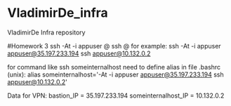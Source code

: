 # VladimirDe_infra
VladimirDe Infra repository

#Homework 3
ssh -At -i appuser <username>@<bastion ip> ssh <username>@<ip of server behind bastion>
for example:
ssh -At -i appuser appuser@35.197.233.194 ssh appuser@10.132.0.2

for command like ssh someinternalhost need to define alias in file .bashrc (unix):
alias someinternalhost='-At -i appuser appuser@35.197.233.194 ssh appuser@10.132.0.2'

Data for VPN:
bastion_IP = 35.197.233.194 
someinternalhost_IP = 10.132.0.2
